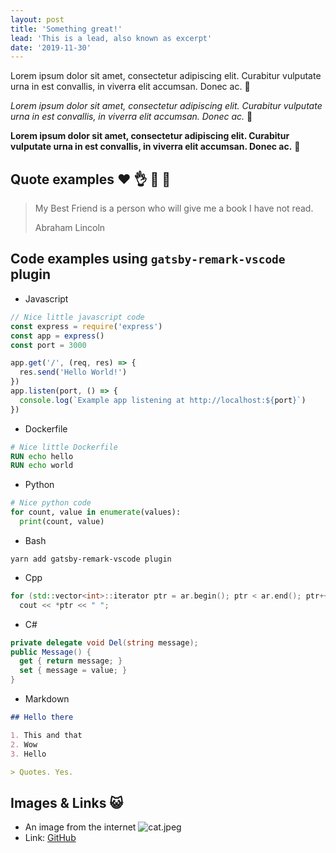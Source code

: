 ```yaml
---
layout: post
title: 'Something great!'
lead: 'This is a lead, also known as excerpt'
date: '2019-11-30'
---
```


Lorem ipsum dolor sit amet, consectetur adipiscing elit. Curabitur vulputate urna in est convallis, in viverra elit accumsan. Donec ac. :rocket:

_Lorem ipsum dolor sit amet, consectetur adipiscing elit. Curabitur vulputate urna in est convallis, in viverra elit accumsan. Donec ac._ :rotating_light:

**Lorem ipsum dolor sit amet, consectetur adipiscing elit. Curabitur vulputate urna in est convallis, in viverra elit accumsan. Donec ac.** :train:

## Quote examples :heart: :ok_hand: :metal: 🚨

> My Best Friend is a person who will give me a book I have not read.
>
> Abraham Lincoln

## Code examples using `gatsby-remark-vscode` plugin

- Javascript

```js
// Nice little javascript code
const express = require('express')
const app = express()
const port = 3000

app.get('/', (req, res) => {
  res.send('Hello World!')
})
app.listen(port, () => {
  console.log(`Example app listening at http://localhost:${port}`)
})
```

- Dockerfile

```Dockerfile
# Nice little Dockerfile
RUN echo hello
RUN echo world
```

- Python

```py
# Nice python code
for count, value in enumerate(values):
  print(count, value)
```

- Bash

```shell
yarn add gatsby-remark-vscode plugin
```

- Cpp

```cpp
for (std::vector<int>::iterator ptr = ar.begin(); ptr < ar.end(); ptr++)
  cout << *ptr << " ";
```

- C#

```cs
private delegate void Del(string message);
public Message() {
  get { return message; }
  set { message = value; }
}
```

- Markdown

```md
## Hello there

1. This and that
2. Wow
3. Hello

> Quotes. Yes.
```

## Images & Links :smiley_cat:

- An image from the internet
  ![cat.jpeg](https://i.imgur.com/RtC6c01.jpeg)
- Link: [GitHub](http://github.com)
